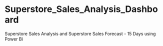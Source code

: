 # Superstore_Sales_Analysis_Dashboard
Superstore Sales Analysis and Superstore Sales Forecast - 15 Days using Power Bi
